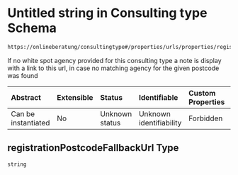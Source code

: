 # Untitled string in Consulting type Schema

```txt
https://onlineberatung/consultingtype#/properties/urls/properties/registrationPostcodeFallbackUrl
```

If no white spot agency provided for this consulting type a note is display with a link to this url, in case no matching agency for the given postcode was found

| Abstract            | Extensible | Status         | Identifiable            | Custom Properties | Additional Properties | Access Restrictions | Defined In                                                           |
| :------------------ | :--------- | :------------- | :---------------------- | :---------------- | :-------------------- | :------------------ | :------------------------------------------------------------------- |
| Can be instantiated | No         | Unknown status | Unknown identifiability | Forbidden         | Allowed               | none                | [consulting-type.json*](consulting-type.json "open original schema") |

## registrationPostcodeFallbackUrl Type

`string`
